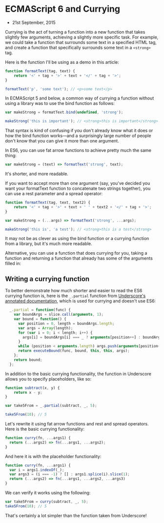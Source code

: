 # ECMAScript 6 and Currying
- 21st September, 2015

Currying is the act of turning a function into a new function that takes slightly few arguments, achieving a slightly more specific task. For example, we could take a function that surrounds some text in a specified HTML tag, and create a function that specifically surrounds some text in a `<strong>` tag.

Here is the function I'll be using as a demo in this article:

```javascript
function formatText(tag, text) {
	return '<' + tag + '>' + text + '</' + tag + '>';
}

formatText('p', 'some text'); // <p>some text</p>
```

In ECMAScript 5 and below, a common way of currying a function without using a library was to use the bind function as follows:

```javascript
var makeStrong = formatText.bind(undefined, 'strong');

makeStrong('this is important'); // <strong>this is important</strong>
```

That syntax is kind of confusing if you don't already know what it does or how the bind function works—and a surprisingly large number of people don't know that you can give it more than one argument.

In ES6, you can use fat arrow functions to achieve pretty much the same thing:

```javascript
var makeStrong = (text) => formatText('strong', text);
```

It's shorter, and more readable.

If you want to accept more than one argument (say, you've decided you want your formatText function to concatenate two strings together), you can use a rest parameter and a spread operator:

```javascript
function formatText(tag, text, text2) {
	return '<' + tag + '>' + text + ' ' + text2 + '</' + tag + '>';
}

var makeStrong = (...args) => formatText('strong', ...args);

makeStrong('this is', 'a test'); // <strong>this is a test</strong>
```

It may not be as clever as using the bind function or a currying function from a library, but it's much more readable.

Alternative, you can use a function that does currying for you, taking a function and returning a function that already has some of the arguments filled in:


## Writing a currying function

To better demonstrate how much shorter and easier to read the ES6 currying function is, here is the `_.partial` function from [Underscore's annotated documentation](http://underscorejs.org/#partial), which is used for currying and doesn't use ES6:

```javascript
  _.partial = function(func) {
    var boundArgs = slice.call(arguments, 1);
    var bound = function() {
      var position = 0, length = boundArgs.length;
      var args = Array(length);
      for (var i = 0; i < length; i++) {
        args[i] = boundArgs[i] === _ ? arguments[position++] : boundArgs[i];
      }
      while (position < arguments.length) args.push(arguments[position++]);
      return executeBound(func, bound, this, this, args);
    };
    return bound;
  };
```

In addition to the basic currying functionality, the function in Underscore allows you to specify placeholders, like so:

```javascript
function subtract(x, y) {
	return x - y;
}

var take5From = _.partial(subtract, _, 5);

take5From(10); // 5
```

Let's rewrite it using fat arrow functions and rest and spread operators. Here is the basic currying functionality:

```javascript
function curry(fn, ...args1) {
  return (...args2) => fn(...args1, ...args2);
}
```

And here it is with the placeholder functionality:

```javascript
function curry(fn, ...args1) {
  var i = args1.indexOf(_);
  var args3 = (i === -1) ? [] : args1.splice(i).slice(1);
  return (...args2) => fn(...args1, ...args2, ...args3)
}
```

We can verify it works using the following:

```javascript
var take5From = curry(subtract, _, 5);
take5From(10); // 5
```

That's certainly a lot simpler than the function taken from Underscore!